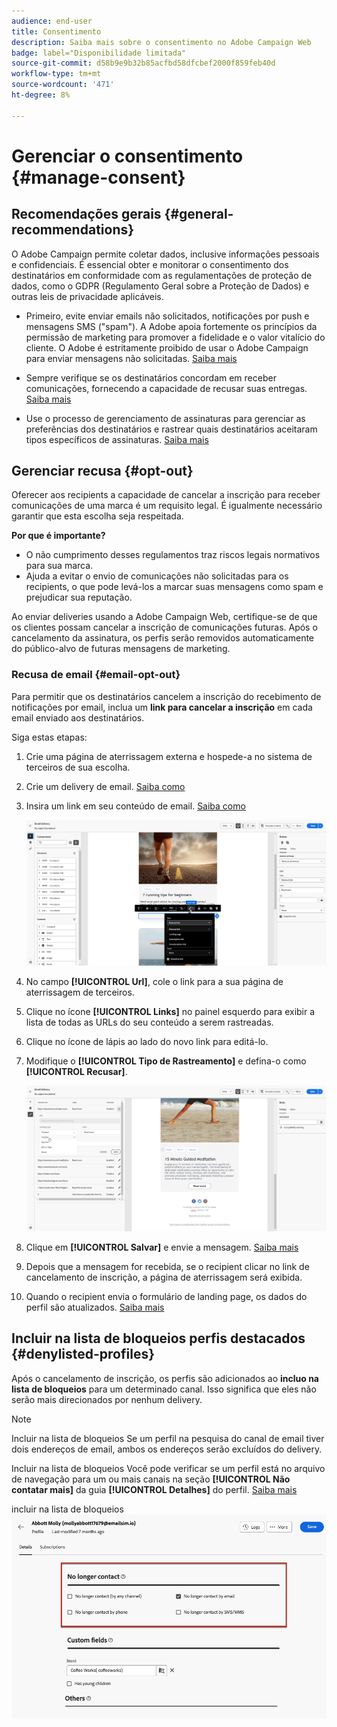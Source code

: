 ```yaml
---
audience: end-user
title: Consentimento
description: Saiba mais sobre o consentimento no Adobe Campaign Web
badge: label="Disponibilidade limitada"
source-git-commit: d58b9e9b32b85acfbd58dfcbef2000f859feb40d
workflow-type: tm+mt
source-wordcount: '471'
ht-degree: 8%

---
```


# Gerenciar o consentimento {#manage-consent}

## Recomendações gerais {#general-recommendations}

O Adobe Campaign permite coletar dados, inclusive informações pessoais e confidenciais. É essencial obter e monitorar o consentimento dos destinatários em conformidade com as regulamentações de proteção de dados, como o GDPR (Regulamento Geral sobre a Proteção de Dados) e outras leis de privacidade aplicáveis.

* Primeiro, evite enviar emails não solicitados, notificações por push e mensagens SMS (&quot;spam&quot;). A Adobe apoia fortemente os princípios da permissão de marketing para promover a fidelidade e o valor vitalício do cliente. O Adobe é estritamente proibido de usar o Adobe Campaign para enviar mensagens não solicitadas. [Saiba mais](#denylisted-profiles)

* Sempre verifique se os destinatários concordam em receber comunicações, fornecendo a capacidade de recusar suas entregas<!-- and keep honoring opt-out requests as quickly as possible-->. [Saiba mais](#opt-out)

* Use o processo de gerenciamento de assinaturas para gerenciar as preferências dos destinatários e rastrear quais destinatários aceitaram tipos específicos de assinaturas. [Saiba mais](../../delivery/using/about-services-and-subscriptions.md)

## Gerenciar recusa {#opt-out}

Oferecer aos recipients a capacidade de cancelar a inscrição para receber comunicações de uma marca é um requisito legal. É igualmente necessário garantir que esta escolha seja respeitada. <!--Learn more about the applicable legislation in the [Adobe Campaign Classic v7 documentation](https://experienceleague.adobe.com/docs/campaign-classic/using/getting-started/privacy/privacy-and-recommendations.html#privacy-regulations){target="_blank"}.-->

**Por que é importante?**

* O não cumprimento desses regulamentos traz riscos legais normativos para sua marca.
* Ajuda a evitar o envio de comunicações não solicitadas para os recipients, o que pode levá-los a marcar suas mensagens como spam e prejudicar sua reputação.

Ao enviar deliveries usando a Adobe Campaign Web, certifique-se de que os clientes possam cancelar a inscrição de comunicações futuras. Após o cancelamento da assinatura, os perfis serão removidos automaticamente do público-alvo de futuras mensagens de marketing.

### Recusa de email {#email-opt-out}

Para permitir que os destinatários cancelem a inscrição do recebimento de notificações por email, inclua um **link para cancelar a inscrição** em cada email enviado aos destinatários.

Siga estas etapas:

1. Crie uma página de aterrissagem externa e hospede-a no sistema de terceiros de sua escolha.

1. Crie um delivery de email. [Saiba como](../email/create-email.md)

1. Insira um link em seu conteúdo de email. [Saiba como](../email/message-tracking.md#insert-links)

   ![Inserir link no conteúdo do email](../email/assets/message-tracking-insert-link.png)

1. No campo **[!UICONTROL Url]**, cole o link para a sua página de aterrissagem de terceiros.

1. Clique no ícone **[!UICONTROL Links]** no painel esquerdo para exibir a lista de todas as URLs do seu conteúdo a serem rastreadas.

1. Clique no ícone de lápis ao lado do novo link para editá-lo.

1. Modifique o **[!UICONTROL Tipo de Rastreamento]** e defina-o como **[!UICONTROL Recusar]**.

   ![Editar tipo de rastreamento para recusa](../email/assets/message-tracking-edit-a-link.png)

1. Clique em **[!UICONTROL Salvar]** e envie a mensagem. [Saiba mais](../monitor/prepare-send.md)

1. Depois que a mensagem for recebida, se o recipient clicar no link de cancelamento de inscrição, a página de aterrissagem será exibida.

1. Quando o recipient envia o formulário de landing page, os dados do perfil são atualizados. [Saiba mais](#denylisted-profiles)

<!--Any other option available such as one-click opt-out link or List-Unsubscribe (to include an unsubscribe link in the email header) to enable opt-out in a delivery?-->

## Incluir na lista de bloqueios perfis destacados {#denylisted-profiles}

Após o cancelamento de inscrição, os perfis são adicionados ao **incluo na lista de bloqueios** para um determinado canal. Isso significa que eles não serão mais direcionados por nenhum delivery.

>[!NOTE]
>
>Incluir na lista de bloqueios Se um perfil na pesquisa do canal de email tiver dois endereços de email, ambos os endereços serão excluídos do delivery.

Incluir na lista de bloqueios Você pode verificar se um perfil está no arquivo de navegação para um ou mais canais na seção **[!UICONTROL Não contatar mais]** da guia **[!UICONTROL Detalhes]** do perfil. [Saiba mais](../audience/about-recipients.md#access)

incluir na lista de bloqueios ![Verificar status da pesquisa em detalhes do perfil](assets/profile-no-longer-contact.png)

<!--Denylisted status on quarantine list

Additionally, when recipients report your message as spam, or reply to an SMS message with a keyword such as "STOP", their address or phone number is quarantined with the **[!UICONTROL Denylisted]** status. Their profile is updated accordingly.

QUESTION: When a user marks an email as spam, is the profile's No longer contact section also updated? Apparently no (not the same = quarantine vs denylist)

>[!NOTE]
>
>The **[!UICONTROL Denylisted]** status refers to the address only, the profile is not on the denylist, so that the user continues receiving SMS messages and push notifications.

Learn more about Feedback loops in the [Delivery Best Practices Guide](https://experienceleague.adobe.com/docs/deliverability-learn/deliverability-best-practice-guide/transition-process/infrastructure.html#feedback-loops){target="_blank"}.

Learn more about quarantine in the [Campaign v8 (client console) documentation](https://experienceleague.adobe.com/docs/campaign/campaign-v8/send/failures/quarantines.html#non-deliverable-bounces){target="_blank"}.-->
